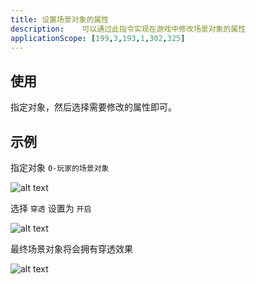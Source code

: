```yaml
---
title: 设置场景对象的属性
description: 	可以通过此指令实现在游戏中修改场景对象的属性
applicationScope: [199,3,193,1,302,325]
---
```


## 使用

指定对象，然后选择需要修改的属性即可。

## 示例

指定对象 `0-玩家的场景对象`

![alt text](https://cdn.gcw.wiki/gcw/image/zh_hans/commands/sceneobject/sceneobjectattributes/image.png)

选择 `穿透` 设置为 `开启`

![alt text](https://cdn.gcw.wiki/gcw/image/zh_hans/commands/sceneobject/sceneobjectattributes/image-1.png)

最终场景对象将会拥有穿透效果

![alt text](https://cdn.gcw.wiki/gcw/image/zh_hans/commands/sceneobject/sceneobjectattributes/image-2.png)
